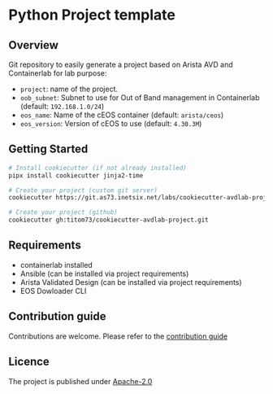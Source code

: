 # Python Project template

## Overview

Git repository to easily generate a project based on Arista AVD and Containerlab for lab purpose:

- `project`: name of the project.
- `oob_subnet`: Subnet to use for Out of Band management in Containerlab (default: `192.168.1.0/24`)
- `eos_name`: Name of the cEOS container (default: `arista/ceos`)
- `eos_version`: Version of cEOS to use (default: `4.30.3M`)


## Getting Started

```bash
# Install cookiecutter (if not already installed)
pipx install cookiecutter jinja2-time

# Create your project (custom git server)
cookiecutter https://git.as73.inetsix.net/labs/cookiecutter-avdlab-project.git

# Create your project (github)
cookiecutter gh:titom73/cookiecutter-avdlab-project.git
```

## Requirements

- containerlab installed
- Ansible (can be installed via project requirements)
- Arista Validated Design (can be installed via project requirements)
- EOS Dowloader CLI

## Contribution guide

Contributions are welcome. Please refer to the [contribution guide](./CONTRIBUTING.md)

## Licence

The project is published under [Apache-2.0](./LICENCE)